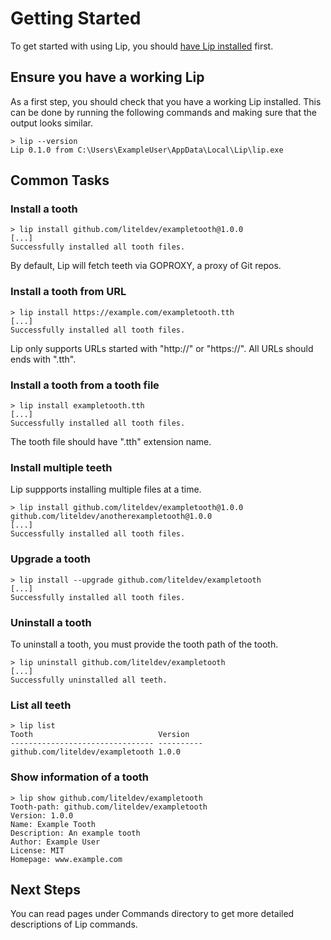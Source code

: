 # Getting Started

To get started with using Lip, you should [have Lip installed](installation.md) first.

## Ensure you have a working Lip

As a first step, you should check that you have a working Lip installed. This can be done by running the following commands and making sure that the output looks similar.

```shell
> lip --version
Lip 0.1.0 from C:\Users\ExampleUser\AppData\Local\Lip\lip.exe
```

## Common Tasks

### Install a tooth

```shell
> lip install github.com/liteldev/exampletooth@1.0.0
[...]
Successfully installed all tooth files.
```

By default, Lip will fetch teeth via GOPROXY, a proxy of Git repos.

### Install a tooth from URL

```shell
> lip install https://example.com/exampletooth.tth
[...]
Successfully installed all tooth files.
```

Lip only supports URLs started with "http://" or "https://". All URLs should ends with ".tth".

### Install a tooth from a tooth file

```shell
> lip install exampletooth.tth
[...]
Successfully installed all tooth files.
```

The tooth file should have ".tth" extension name.

### Install multiple teeth

Lip suppports installing multiple files at a time.

```shell
> lip install github.com/liteldev/exampletooth@1.0.0 github.com/liteldev/anotherexampletooth@1.0.0
[...]
Successfully installed all tooth files.
```

### Upgrade a tooth

```shell
> lip install --upgrade github.com/liteldev/exampletooth
[...]
Successfully installed all tooth files.
```

### Uninstall a tooth

To uninstall a tooth, you must provide the tooth path of the tooth.

```shell
> lip uninstall github.com/liteldev/exampletooth
[...]
Successfully uninstalled all teeth.
```

### List all teeth

```shell
> lip list
Tooth                            Version
-------------------------------- ----------
github.com/liteldev/exampletooth 1.0.0
```

### Show information of a tooth

```shell
> lip show github.com/liteldev/exampletooth
Tooth-path: github.com/liteldev/exampletooth
Version: 1.0.0
Name: Example Tooth
Description: An example tooth
Author: Example User
License: MIT
Homepage: www.example.com
```

## Next Steps

You can read pages under Commands directory to get more detailed descriptions of Lip commands.